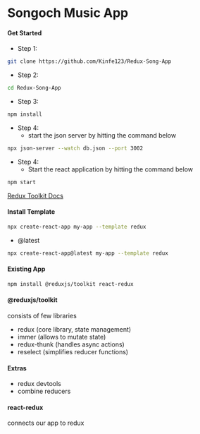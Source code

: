 # Songoch Music App 





#### Get Started 

- Step 1:
```sh
git clone https://github.com/Kinfe123/Redux-Song-App
```
- Step 2:
```sh
cd Redux-Song-App
```
- Step 3:
```sh
npm install 
```
- Step 4:
    -  start the json server by hitting the command below
```sh
npx json-server --watch db.json --port 3002
```

- Step 4:
    -  Start the react application by hitting the command below
```sh
npm start
```




[Redux Toolkit Docs](https://redux-toolkit.js.org/introduction/getting-started)

#### Install Template

```sh
npx create-react-app my-app --template redux
```

- @latest

```sh
npx create-react-app@latest my-app --template redux
```

#### Existing App

```sh
npm install @reduxjs/toolkit react-redux
```

#### @reduxjs/toolkit

consists of few libraries

- redux (core library, state management)
- immer (allows to mutate state)
- redux-thunk (handles async actions)
- reselect (simplifies reducer functions)

#### Extras

- redux devtools
- combine reducers

#### react-redux

connects our app to redux
